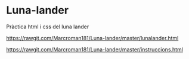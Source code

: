 # Luna-lander
Pràctica html i css del luna lander

https://rawgit.com/Marcroman181/Luna-lander/master/lunalander.html

https://rawgit.com/Marcroman181/Luna-lander/master/instruccions.html
